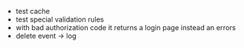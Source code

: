 - test cache
- test special validation rules
- with bad authorization code it returns a login page instead an errors
- delete event -> log
